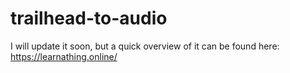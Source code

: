 ﻿# trailhead-to-audio
I will update it soon, but a quick overview of it can be found here: https://learnathing.online/
